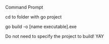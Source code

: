 Command Prompt

cd to folder with go project

go build -o [name executable].exe

Do not need to specify the project to build! YAY
